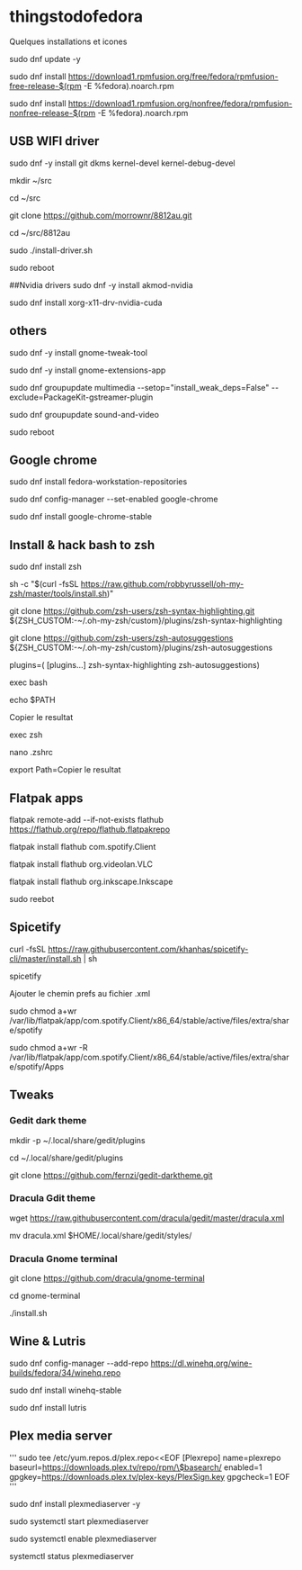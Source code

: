 # thingstodofedora
Quelques installations et icones

sudo dnf update -y

sudo dnf install https://download1.rpmfusion.org/free/fedora/rpmfusion-free-release-$(rpm -E %fedora).noarch.rpm

sudo dnf install https://download1.rpmfusion.org/nonfree/fedora/rpmfusion-nonfree-release-$(rpm -E %fedora).noarch.rpm

## USB WIFI driver
sudo dnf -y install git dkms kernel-devel kernel-debug-devel

mkdir ~/src

cd ~/src

git clone https://github.com/morrownr/8812au.git

cd ~/src/8812au

sudo ./install-driver.sh

sudo reboot

##Nvidia drivers
sudo dnf -y install akmod-nvidia

sudo dnf install xorg-x11-drv-nvidia-cuda

## others
sudo dnf -y install gnome-tweak-tool

sudo dnf -y install gnome-extensions-app

sudo dnf groupupdate multimedia --setop="install_weak_deps=False" --exclude=PackageKit-gstreamer-plugin

sudo dnf groupupdate sound-and-video

sudo reboot

## Google chrome

sudo dnf install fedora-workstation-repositories

sudo dnf config-manager --set-enabled google-chrome

sudo dnf install google-chrome-stable

## Install & hack bash to zsh

sudo dnf install zsh

sh -c "$(curl -fsSL https://raw.github.com/robbyrussell/oh-my-zsh/master/tools/install.sh)"

git clone https://github.com/zsh-users/zsh-syntax-highlighting.git ${ZSH_CUSTOM:-~/.oh-my-zsh/custom}/plugins/zsh-syntax-highlighting

git clone https://github.com/zsh-users/zsh-autosuggestions ${ZSH_CUSTOM:-~/.oh-my-zsh/custom}/plugins/zsh-autosuggestions

plugins=( [plugins...] zsh-syntax-highlighting zsh-autosuggestions)

exec bash

echo $PATH

Copier le resultat

exec zsh

nano .zshrc

export Path=Copier le resultat

## Flatpak apps

flatpak remote-add --if-not-exists flathub https://flathub.org/repo/flathub.flatpakrepo

flatpak install flathub com.spotify.Client

flatpak install flathub org.videolan.VLC

flatpak install flathub org.inkscape.Inkscape

sudo reebot

## Spicetify 

curl -fsSL https://raw.githubusercontent.com/khanhas/spicetify-cli/master/install.sh | sh

spicetify

Ajouter le chemin prefs au fichier .xml

sudo chmod a+wr /var/lib/flatpak/app/com.spotify.Client/x86_64/stable/active/files/extra/share/spotify

sudo chmod a+wr -R /var/lib/flatpak/app/com.spotify.Client/x86_64/stable/active/files/extra/share/spotify/Apps

## Tweaks 

### Gedit dark theme

mkdir -p ~/.local/share/gedit/plugins

cd ~/.local/share/gedit/plugins

git clone https://github.com/fernzi/gedit-darktheme.git

### Dracula Gdit theme

wget https://raw.githubusercontent.com/dracula/gedit/master/dracula.xml

mv dracula.xml $HOME/.local/share/gedit/styles/

### Dracula Gnome terminal

git clone https://github.com/dracula/gnome-terminal

cd gnome-terminal

./install.sh

## Wine & Lutris

sudo dnf config-manager --add-repo https://dl.winehq.org/wine-builds/fedora/34/winehq.repo

sudo dnf install winehq-stable

sudo dnf install lutris

## Plex media server 

'''
sudo tee /etc/yum.repos.d/plex.repo<<EOF
[Plexrepo]
name=plexrepo
baseurl=https://downloads.plex.tv/repo/rpm/\$basearch/
enabled=1
gpgkey=https://downloads.plex.tv/plex-keys/PlexSign.key
gpgcheck=1
EOF
'''

sudo dnf install plexmediaserver -y

sudo systemctl start plexmediaserver
 
sudo systemctl enable plexmediaserver
  
systemctl status plexmediaserver
